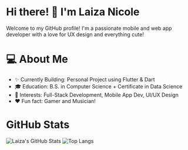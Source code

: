 # Hi there! 👋 I'm Laiza Nicole

Welcome to my GitHub profile! I'm a passionate mobile and web app developer with a love for UX design and everything cute!

# 💻 About Me

- ✨ Currently Building: Personal Project using Flutter & Dart
- 🎓 Education: B.S. in Computer Science + Certificate in Data Science
- 🌱 Interests: Full-Stack Development, Mobile App Dev, UI/UX Design
- ❤️ Fun fact: Gamer and Musician!

# GitHub Stats
![Laiza's GitHub Stats](https://github-readme-stats.vercel.app/api?username=llaiza12&show_icons=true&theme=dracula)
![Top Langs](https://github-readme-stats.vercel.app/api/top-langs/?username=llaiza12&layout=compact&theme=dracula)
